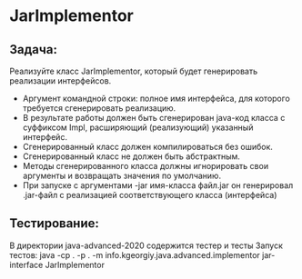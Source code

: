 # JarImplementor

## Задача:

Реализуйте класс JarImplementor, который будет генерировать реализации интерфейсов.
- Аргумент командной строки: полное имя интерфейса, для которого требуется сгенерировать реализацию.
- В результате работы должен быть сгенерирован java-код класса с суффиксом Impl, расширяющий (реализующий) указанный интерфейс.
- Сгенерированный класс должен компилироваться без ошибок.
- Сгенерированный класс не должен быть абстрактным.
- Методы сгенерированного класса должны игнорировать свои аргументы и возвращать значения по умолчанию.
- При запуске с аргументами -jar имя-класса файл.jar он генерировал .jar-файл с реализацией соответствующего класса (интерфейса)


## Тестирование:

В директории java-advanced-2020 содержится тестер и тесты
Запуск тестов: java -cp . -p . -m info.kgeorgiy.java.advanced.implementor jar-interface JarImplementor
